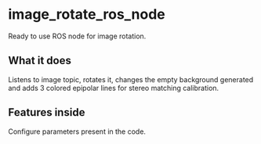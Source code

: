 # image_rotate_ros_node

Ready to use ROS node for image rotation. 

## What it does

Listens to image topic, rotates it, changes the empty background generated and adds 3 colored epipolar lines for stereo matching calibration. 

## Features inside

Configure parameters present in the code.
